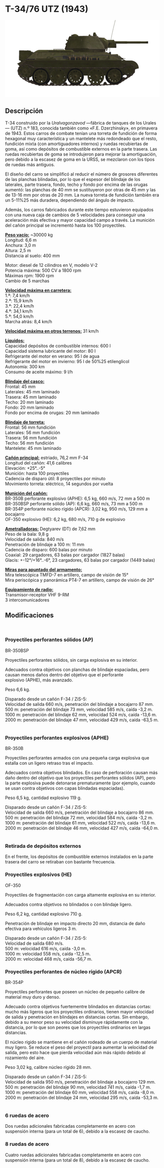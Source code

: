 # T-34/76 UTZ (1943)  
  
![t34-76uvz-43](../images/t34-76uvz-43.png)  
  
## Descripción  
  
T-34 construido por la <i>Uralvagonzavod</i> —fábrica de tanques de los Urales— (UTZ) n.º 183, conocida también como «F.E. Dzerzhinsky», en primavera de 1943. Estos carros de combate tenían una torreta de fundición de forma hexagonal muy característica y un mantelete más redondeado que el resto, fundición mixta (con amortiguadores internos) y ruedas recubiertas de goma, así como depósitos de combustible externos en la parte trasera. Las ruedas recubiertas de goma se introdujeron para mejorar la amortiguación, pero debido a la escasez de goma en la URSS, se mezclaron con los tipos de ruedas más antiguos.  
  
El diseño del carro se simplificó al reducir el número de grosores diferentes de las planchas blindadas, por lo que el espesor del blindaje de los laterales, parte trasera, fondo, techo y fondo por encima de las orugas aumentó: las planchas de 40 mm se sustituyeron por otras de 45 mm y las de 13-16 mm por otras de 20 mm. La nueva torreta de fundición también era un 5-11%25 más duradera, dependiendo del ángulo de impacto.  
  
Además, los carros fabricados durante este tiempo estuvieron equipados con una nueva caja de cambios de 5 velocidades para conseguir una aceleración más efectiva y mayor capacidad campo a través. La munición del cañón principal se incrementó hasta los 100 proyectiles.  
  
<b><u>Peso vacío:</u></b> ~30000 kg  
Longitud: 6,6 m  
Anchura: 3,0 m  
Altura: 2,5 m  
Distancia al suelo: 400 mm  
  
Motor: diesel de 12 cilindros en V, modelo V-2  
Potencia máxima: 500 CV a 1800 rpm  
Máximas rpm: 1900 rpm  
Cambio de 5 marchas  
  
<b><u>Velocidad máxima en carretera:</u></b>  
1.ª: 7,4 km/h  
2.ª: 15,9 km/h  
3.ª: 22,4 km/h  
4.ª: 34,1 km/h  
5.ª: 54,0 km/h  
Marcha atrás: 8,4 km/h  
  
<b><u>Velocidad máxima en otros terrenos:</u></b> 31 km/h  
  
<b><u>Líquidos:</u></b>  
Capacidad depósitos de combustible internos: 600 l  
Capacidad sistema lubricante del motor: 80 l  
Refrigerante del motor en verano: 95 l de agua  
Refrigerante del motor en invierno: 95 l de 50%25 etilenglicol  
Autonomía: 300 km  
Consumo de aceite máximo: 9 l/h  
  
<b><u>Blindaje del casco:</u></b>  
Frontal: 45 mm  
Laterales: 45 mm laminado  
Trasera: 45 mm laminado  
Techo: 20 mm laminado  
Fondo: 20 mm laminado  
Fondo por encima de orugas: 20 mm laminado  
  
<b><u>Blindaje de torreta:</u></b>  
Frontal: 56 mm fundición  
Laterales: 56 mm fundición  
Trasera: 56 mm fundición  
Techo: 56 mm fundición  
Mantelete: 45 mm laminado  
  
<b><u>Cañón principal:</u></b> estriado, 76,2 mm F-34  
Longitud del cañón: 41,6 calibres  
Elevación: +25°..-5°  
Munición: hasta 100 proyectiles  
Cadencia de disparo útil: 8 proyectiles por minuto  
Movimiento torreta: eléctrico, 14 segundos por vuelta  
  
<b><u>Munición del cañón:</u></b>  
BR-350B perforante explosivo (APHE): 6,5 kg, 660 m/s, 72 mm a 500 m  
BR-350BSP perforante sólido (AP): 6,6 kg, 660 m/s, 73 mm a 500 m  
BR-354P perforante núcleo rígido (APCR): 3,02 kg, 950 m/s, 129 mm a bocajarro  
OF-350 explosivo (HE): 6,2 kg, 680 m/s, 710 g de explosivo  
  
<b><u>Ametralladoras:</u></b> Degtyarev (DT) de 7,62 mm  
Peso de la bala: 9,8 g  
Velocidad de salida: 840 m/s  
Penetración de blindaje a 100 m: 11 mm  
Cadencia de disparo: 600 balas por minuto  
Coaxial: 29 cargadores, 63 balas por cargador (1827 balas)  
Glacis: +-12°/+16°..-6°, 23 cargadores, 63 balas por cargador (1449 balas)  
  
<b><u>Miras para apuntado del armamento:</u></b>  
Mira telescópica TMFD-7 en artillero, campo de visión de 15°  
Mira periscópica y panorámica PT4-7 en artillero, campo de visión de 26°  
  
<b><u>Equipamiento de radio:</u></b>  
Transmisor-receptor VHF 9-RM  
3 intercomunicadores  
  
  
## Modificaciones  
  ﻿
  
### Proyectiles perforantes sólidos (AP)  
  
BR-350BSP  
  
Proyectiles perforantes sólidos, sin carga explosiva en su interior.  
  
Adecuados contra objetivos con planchas de blindaje espaciadas, pero causan menos daños dentro del objetivo que el perforante explosivo (APHE), más avanzado.  
  
Peso 6,6 kg.  
  
Disparado desde un cañón F-34 / ZiS-5:  
Velocidad de salida 660 m/s, penetración del blindaje a bocajarro 87 mm.  
500 m: penetración del blindaje 73 mm, velocidad 585 m/s, caída -3,2 m.  
1000 m: penetración del blindaje 62 mm, velocidad 524 m/s, caída -13,6 m.  
2000 m: penetración del blindaje 47 mm, velocidad 429 m/s, caída -63,5 m.  ﻿
  
### Proyectiles perforantes explosivos (APHE)  
  
BR-350B  
  
Proyectiles perforantes armados con una pequeña carga explosiva que estalla con un ligero retraso tras el impacto.  
  
Adecuados contra objetivos blindados. En caso de perforación causan más daño dentro del objetivo que los proyectiles perforantes sólidos (AP), pero la parte explosiva puede detonarse prematuramente (por ejemplo, cuando se usan contra objetivos con capas blindadas espaciadas).  
  
Peso 6,5 kg, cantidad explosivo 119 g.  
  
Disparado desde un cañón F-34 / ZiS-5:  
Velocidad de salida 660 m/s, penetración del blindaje a bocajarro 86 mm.  
500 m: penetración del blindaje 72 mm, velocidad 584 m/s, caída -3,2 m.  
1000 m: penetración del blindaje 61 mm, velocidad 522 m/s, caída -13,6 m.  
2000 m: penetración del blindaje 46 mm, velocidad 427 m/s, caída -64,0 m.  ﻿
  
### Retirada de depósitos externos  
  
En el frente, los depósitos de combustible externos instalados en la parte trasera del carro se retiraban con bastante frecuencia.  ﻿
  
### Proyectiles explosivos (HE)  
  
OF-350  
  
Proyectiles de fragmentación con carga altamente explosiva en su interior.  
  
Adecuados contra objetivos no blindados o con blindaje ligero.  
  
Peso 6,2 kg, cantidad explosivo 710 g.  
  
Penetración de blindaje en impacto directo 20 mm, distancia de daño efectiva para vehículos ligeros 3 m.  
  
Disparado desde un cañón F-34 / ZiS-5:  
Velocidad de salida 680 m/s.  
500 m: velocidad 616 m/s, caída -3,0 m.  
1000 m: velocidad 558 m/s, caída -12,5 m.  
2000 m: velocidad 468 m/s, caída -56,7 m.  ﻿
  
### Proyectiles perforantes de núcleo rígido (APCR)  
  
BR-354P  
  
Proyectiles perforantes que poseen un núcleo de pequeño calibre de material muy duro y denso.  
  
Adecuado contra objetivos fuertementre blindados en distancias cortas: mucho más ligeros que los proyectiles ordinarios, tienen mayor velocidad de salida y penetración en blindajes en distancias cortas. Sin embargo, debido a su menor peso su velocidad disminuye rápidamente con la distancia, por lo que son peores que los proyectiles ordinarios en largas distancias.  
  
El núcleo rígido se mantiene en el cañón rodeado de un cuerpo de material muy ligero. Se reduce el peso del proyectil para aumentar la velocidad de salida, pero esto hace que pierda velocidad aún más rápido debido al rozamiento del aire.  
  
Peso 3,02 kg, calibre núcleo rígido 28 mm.  
  
Disparado desde un cañón F-34 / ZiS-5:  
Velocidad de salida 950 m/s, penetración del blindaje a bocajarro 129 mm.  
500 m: penetración del blindaje 90 mm, velocidad 741 m/s, caída -1,7 m.  
1000 m: penetración del blindaje 60 mm, velocidad 558 m/s, caída -8,0 m.  
2000 m: penetración del blindaje 24 mm, velocidad 295 m/s, caída -53,3 m.  ﻿
  
### 6 ruedas de acero  
  
Dos ruedas adicionales fabricadas completamente en acero con suspensión interna (para un total de 6), debido a la escasez de caucho.  ﻿
  
### 8 ruedas de acero  
  
Cuatro ruedas adicionales fabricadas completamente en acero con suspensión interna (para un total de 8), debido a la escasez de caucho.  